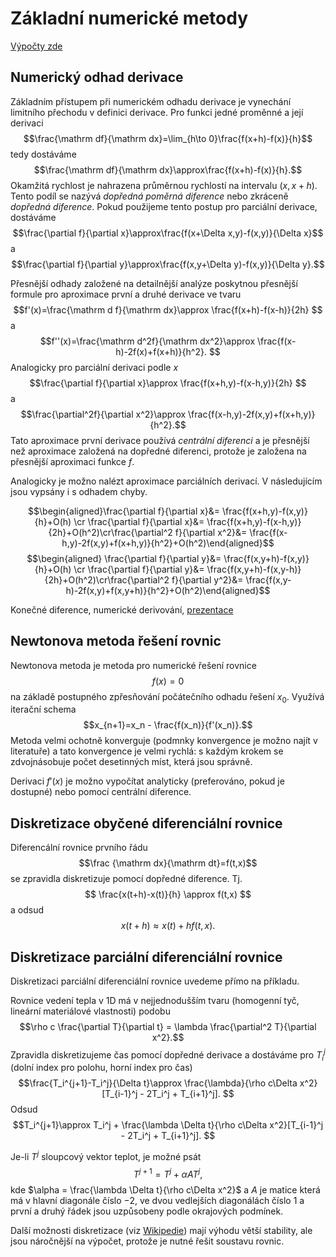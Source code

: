 # Základní numerické metody

[Výpočty zde](https://gist.github.com/robert-marik/07e509d2cfc2c7992d18e716ace795a8)

## Numerický odhad derivace


Základním přístupem při numerickém odhadu derivace je vynechání limitního přechodu v definici derivace. Pro funkci jedné proměnné a její derivaci $$\frac{\mathrm df}{\mathrm dx}=\lim_{h\to 0}\frac{f(x+h)-f(x)}{h}$$ tedy dostáváme $$\frac{\mathrm df}{\mathrm dx}\approx\frac{f(x+h)-f(x)}{h}.$$ Okamžitá rychlost je nahrazena průměrnou rychlostí na intervalu $(x,x+h).$ Tento podíl se nazývá *dopředná poměrná diference* nebo zkráceně *dopředná diference*. Pokud  použijeme tento postup pro parciální derivace, dostáváme $$\frac{\partial f}{\partial x}\approx\frac{f(x+\Delta x,y)-f(x,y)}{\Delta x}$$ a $$\frac{\partial f}{\partial y}\approx\frac{f(x,y+\Delta y)-f(x,y)}{\Delta y}.$$

Přesnější odhady založené na detailnější analýze poskytnou přesnější formule pro aproximace první a druhé derivace ve tvaru $$f'(x)=\frac{\mathrm d f}{\mathrm dx}\approx  \frac{f(x+h)-f(x-h)}{2h}  $$ a $$f''(x)=\frac{\mathrm d^2f}{\mathrm dx^2}\approx  \frac{f(x-h)-2f(x)+f(x+h)}{h^2}.  $$
Analogicky pro parciální derivaci podle $x$
$$\frac{\partial f}{\partial x}\approx  \frac{f(x+h,y)-f(x-h,y)}{2h}  $$
a
$$\frac{\partial^2f}{\partial x^2}\approx  \frac{f(x-h,y)-2f(x,y)+f(x+h,y)}{h^2}.$$
Tato aproximace první derivace používá *centrální diferenci* a je přesnější než aproximace založená na dopředné diferenci, protože je založena na přesnější aproximaci funkce $f$. 

Analogicky je možno nalézt aproximace parciálních derivací. V následujícím jsou vypsány i s odhadem chyby.

$$\begin{aligned}\frac{\partial f}{\partial x}&=  \frac{f(x+h,y)-f(x,y)}{h}+O(h) \cr \frac{\partial f}{\partial x}&=  \frac{f(x+h,y)-f(x-h,y)}{2h}+O(h^2)\cr\frac{\partial^2 f}{\partial x^2}&=  \frac{f(x-h,y)-2f(x,y)+f(x+h,y)}{h^2}+O(h^2)\end{aligned}$$
$$\begin{aligned} \frac{\partial f}{\partial y}&=  \frac{f(x,y+h)-f(x,y)}{h}+O(h) \cr \frac{\partial f}{\partial y}&=  \frac{f(x,y+h)-f(x,y-h)}{2h}+O(h^2)\cr\frac{\partial^2 f}{\partial y^2}&=  \frac{f(x,y-h)-2f(x,y)+f(x,y+h)}{h^2}+O(h^2)\end{aligned}$$	


Konečné diference, numerické derivování, [prezentace](https://user.mendelu.cz/marik/manim/Diference/)



## Newtonova metoda řešení rovnic

Newtonova metoda je metoda pro numerické řešení rovnice $$f(x)=0$$ na
základě postupného zpřesňování počátečního odhadu řešení
$x_0$. Využívá iterační schema $$x_{n+1}=x_n -
\frac{f(x_n)}{f'(x_n)}.$$ Metoda velmi ochotně konverguje (podmnky
konvergence je možno najít v literatuře) a tato konvergence je velmi
rychlá: s každým krokem se zdvojnásobuje počet desetinných míst, která
jsou správně.

Derivaci $f'(x)$ je možno vypočítat analyticky (preferováno, pokud je
dostupné) nebo pomocí centrální diference.

## Diskretizace obyčené diferenciální rovnice

Diferencální rovnice prvního řádu $$\frac {\mathrm dx}{\mathrm dt}=f(t,x)$$ se
zpravidla diskretizuje pomocí dopředné diference. Tj.
$$ \frac{x(t+h)-x(t)}{h} \approx f(t,x) $$
a odsud
$$x(t+h) \approx x(t) + h f(t,x).$$

## Diskretizace parciální diferenciální rovnice

Diskretizaci parciální diferenciální rovnice uvedeme přímo na příkladu.


Rovnice vedení tepla v 1D má v nejjednodušším tvaru (homogenní tyč, lineární materiálové vlastnosti) podobu
$$\rho c \frac{\partial T}{\partial t} = \lambda \frac{\partial^2 T}{\partial x^2}.$$
Zpravidla diskretizujeme čas pomocí dopředné derivace a dostáváme pro $T_i^j$ (dolní index pro polohu, horní index pro čas)
$$\frac{T_i^{j+1}-T_i^j}{\Delta t}\approx \frac{\lambda}{\rho c\Delta x^2}[T_{i-1}^j - 2T_i^j  + T_{i+1}^j]. $$
Odsud 
$$T_i^{j+1}\approx T_i^j +  \frac{\lambda \Delta t}{\rho c\Delta x^2}[T_{i-1}^j - 2T_i^j  + T_{i+1}^j]. $$

Je-li $T^j$ sloupcový vektor teplot, je možné psát
$$T^{j+1}=T^j + \alpha A T^j,$$
kde $\alpha =  \frac{\lambda \Delta t}{\rho c\Delta x^2}$ a
$A$ je matice která má v hlavní diagonále číslo $-2$, ve dvou vedlejších diagonálách číslo $1$ a první a druhý řádek jsou uzpůsobeny podle okrajových podmínek. 

Další možnosti diskretizace (viz [Wikipedie](https://en.wikipedia.org/wiki/Finite_difference_method)) mají výhodu větší stability, ale jsou náročnější na výpočet, protože je nutné řešit soustavu rovnic.
